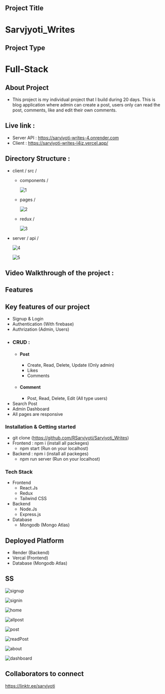## Project Title
# Sarvjyoti_Writes

## Project Type
# Full-Stack

## About Project
- This project is my individual project that I build during 20 days. This is blog application where admin can create a post, users only can read the post, comments, like and edit their own comments.

## Live link : 
- Server API :  https://sarvjyoti-writes-4.onrender.com
- Client : https://sarvjyoti-writes-l4iz.vercel.app/

## Directory Structure : 
- client / src /
  - components /
    
    ![1](https://github.com/user-attachments/assets/e938b86c-7b03-4fe0-ad70-69879341b50c)
    
  - pages /
    
    ![2](https://github.com/user-attachments/assets/22f33791-2bc5-43bd-8127-6f968dfbfe88)
    
  - redux /
    
    ![3](https://github.com/user-attachments/assets/bb80612b-ad32-45f2-a754-fb6df94247b4)

- server / api /
  
  ![4](https://github.com/user-attachments/assets/945fd024-114d-45b0-a13e-bc299575cafa)

  ![5](https://github.com/user-attachments/assets/79d4087a-bdc5-4040-bf03-0d6d674d7f97)

## Video Walkthrough of the project : 

## Features
## Key features of our project
- Signup & Login 
- Authentication (With firebase) 
- Authrization (Admin, Users)
- ### CRUD :
  - #### Post
    - Create, Read, Delete, Update (Only admin)
    - Likes
    - Comments
  - #### Comment
    - Post, Read, Delete, Edit (All type users)
- Search Post
- Admin Dashboard
- All pages are responsive

### Installation & Getting started
- git clone (https://github.com/RSarvjyoti/Sarvjyoti_Writes)
- Frontend : npm i (install all packeges)
    - npm start (Run on your localhost)
- Backend : npm i (install all packeges)
    - npm run server (Run on your localhost)

### Tech Stack
- Frontend
   - React.Js
   - Redux
   - Tailwind CSS
- Backend
   - Node.Js
   - Express.js
- Database
  - Mongodb (Mongo Atlas)
## Deployed Platform
- Render (Backend)
- Vercal (Frontend)
- Database (Mongodb Atlas)

## SS
![signup](https://github.com/user-attachments/assets/5f9da01e-0f76-4902-b1ad-2c9ef222e05d)

![signin](https://github.com/user-attachments/assets/ae277dbf-0164-4955-86a2-daf1d045c98f)

![home](https://github.com/user-attachments/assets/6cea7600-4f91-4c86-9eed-fea0b65669e5)

![allpost](https://github.com/user-attachments/assets/a88e9b15-a055-408f-82d5-8a925d3698fb)

![post](https://github.com/user-attachments/assets/3352a19e-3722-4c5d-bb65-785b727b67bc)

![readPost](https://github.com/user-attachments/assets/2b206326-4965-4632-a455-42a448600b35)

![about](https://github.com/user-attachments/assets/1e921025-ab92-4a60-abce-bce7ecf4f450)

![dashboard](https://github.com/user-attachments/assets/d8bac1b8-fa57-4c98-8860-a4588987d21d)

## Collaborators to connect
https://linktr.ee/sarvjyoti

